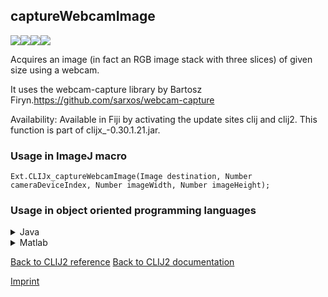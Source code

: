 ## captureWebcamImage
<img src="images/mini_empty_logo.png"/><img src="images/mini_empty_logo.png"/><img src="images/mini_clijx_logo.png"/><img src="images/mini_empty_logo.png"/>

Acquires an image (in fact an RGB image stack with three slices) of given size using a webcam. 

It uses the webcam-capture library by Bartosz Firyn.https://github.com/sarxos/webcam-capture

Availability: Available in Fiji by activating the update sites clij and clij2.
This function is part of clijx_-0.30.1.21.jar.

### Usage in ImageJ macro
```
Ext.CLIJx_captureWebcamImage(Image destination, Number cameraDeviceIndex, Number imageWidth, Number imageHeight);
```


### Usage in object oriented programming languages



<details>

<summary>
Java
</summary>
<pre class="highlight">// init CLIJ and GPU
import net.haesleinhuepf.clijx.CLIJx;
import net.haesleinhuepf.clij.clearcl.ClearCLBuffer;
CLIJx clijx = CLIJx.getInstance();

// get input parameters
destination = clijx.create();
int cameraDeviceIndex = 10;
int imageWidth = 20;
int imageHeight = 30;
</pre>

<pre class="highlight">
// Execute operation on GPU
clijx.captureWebcamImage(destination, cameraDeviceIndex, imageWidth, imageHeight);
</pre>

<pre class="highlight">
// show result
destinationImagePlus = clijx.pull(destination);
destinationImagePlus.show();

// cleanup memory on GPU
clijx.release(destination);
</pre>

</details>



<details>

<summary>
Matlab
</summary>
<pre class="highlight">% init CLIJ and GPU
clijx = init_clatlabx();

% get input parameters
destination = clijx.create();
cameraDeviceIndex = 10;
imageWidth = 20;
imageHeight = 30;
</pre>

<pre class="highlight">
% Execute operation on GPU
clijx.captureWebcamImage(destination, cameraDeviceIndex, imageWidth, imageHeight);
</pre>

<pre class="highlight">
% show result
destination = clijx.pullMat(destination)

% cleanup memory on GPU
clijx.release(destination);
</pre>

</details>



[Back to CLIJ2 reference](https://clij.github.io/clij2-docs/reference)
[Back to CLIJ2 documentation](https://clij.github.io/clij2-docs)

[Imprint](https://clij.github.io/imprint)
